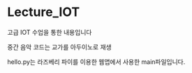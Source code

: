 # Lecture_IOT
고급 IOT 수업을 통한 내용입니다

중간 음악 코드는 교가를 아두이노로 재생

hello.py는 라즈베리 파이를 이용한 웹앱에서 사용한 main파일입니다.

